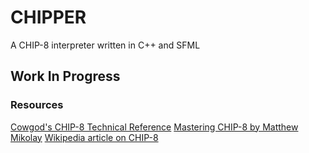 # CHIPPER

A CHIP-8 interpreter written in C++ and SFML

## Work In Progress

### Resources

[Cowgod's CHIP-8 Technical Reference](http://devernay.free.fr/hacks/chip8/C8TECH10.HTM)
[Mastering CHIP-8 by Matthew Mikolay](http://mattmik.com/files/chip8/mastering/chip8.html)
[Wikipedia article on CHIP-8](https://en.wikipedia.org/wiki/CHIP-8)
